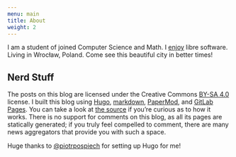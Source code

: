 ```yaml
---
menu: main
title: About
weight: 2
---
```


I am a student of joined Computer Science and Math.
I [enjoy](https://github.com/Arusekk#js-contribution-activity) libre software.
Living in Wrocław, Poland.
Come see this beautiful city in better times!

## Nerd Stuff

The posts on this blog are licensed under the Creative Commons [BY-SA 4.0](https://creativecommons.org/licenses/by-sa/4.0/) license.
I built this blog using [Hugo](https://gohugo.io),
[markdown](https://en.wikipedia.org/wiki/Markdown),
[PaperMod](https://git.io/hugopapermod),
and [GitLab Pages](https://docs.gitlab.com/ee/user/project/pages/).
You can take a look at [the source](https://github.com/Arusekk/arusekk.github.io) if you’re curious as to how it works.
There is no support for comments on this blog, as all its pages are statically generated;
if you truly feel compelled to comment, there are many news aggregators that provide you with such a space.

Huge thanks to [\@piotrpospiech](https://github.com/piotrpospiech) for setting up Hugo for me!
